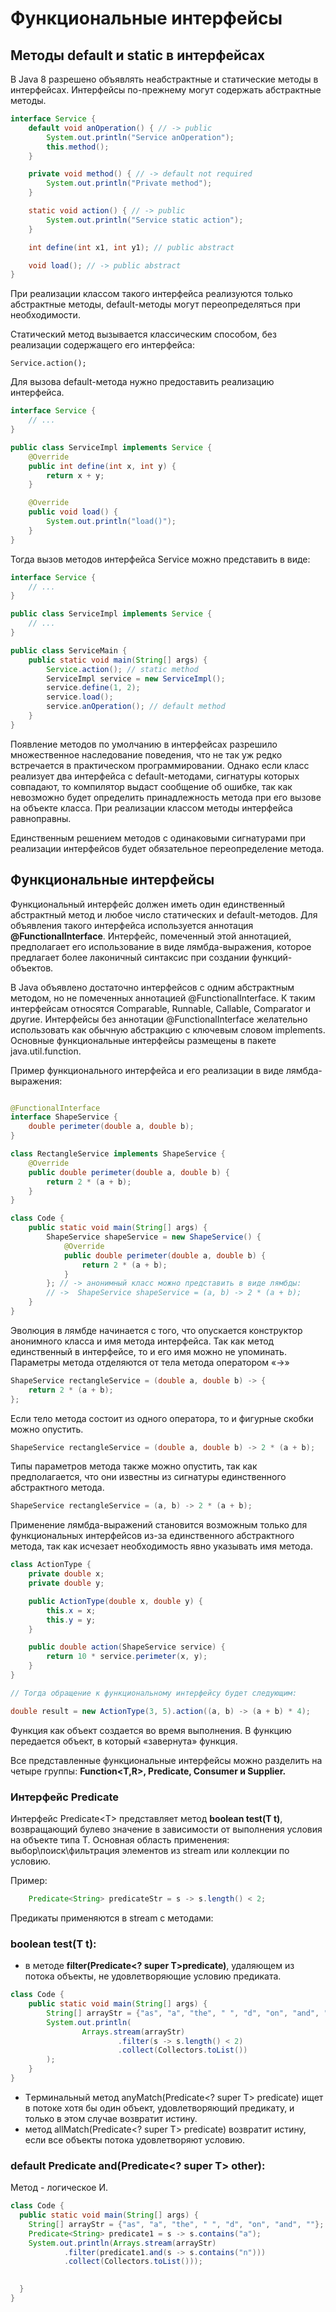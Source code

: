 # Функциональные интерфейсы

## Методы default и static в интерфейсах

В Java 8 разрешено объявлять неабстрактные и статические методы в интерфейсах.
Интерфейсы по-прежнему могут содержать абстрактные методы.

```java
interface Service {
    default void anOperation() { // -> public
        System.out.println("Service anOperation");
        this.method();
    }

    private void method() { // -> default not required
        System.out.println("Private method");
    }

    static void action() { // -> public
        System.out.println("Service static action");
    }

    int define(int x1, int y1); // public abstract

    void load(); // -> public abstract
}
```

При реализации классом такого интерфейса реализуются только абстрактные методы,
default-методы могут переопределяться при необходимости.

Статический метод вызывается классическим способом, без реализации содержащего
его интерфейса:

    Service.action();

Для вызова default-метода нужно предоставить реализацию интерфейса.

```java
interface Service {
    // ...
}

public class ServiceImpl implements Service {
    @Override
    public int define(int x, int y) {
        return x + y;
    }

    @Override
    public void load() {
        System.out.println("load()");
    }
}
```

Тогда вызов методов интерфейса Service можно представить в виде:

```java
interface Service {
    // ...
}

public class ServiceImpl implements Service {
    // ...
}

public class ServiceMain {
    public static void main(String[] args) {
        Service.action(); // static method
        ServiceImpl service = new ServiceImpl();
        service.define(1, 2);
        service.load();
        service.anOperation(); // default method
    }
}
```

Появление методов по умолчанию в интерфейсах разрешило множественное
наследование поведения, что не так уж редко встречается в практическом
программировании.
Однако если класс реализует два интерфейса с default-методами, сигнатуры которых
совпадают, то компилятор выдаст сообщение об ошибке, так как невозможно будет
определить принадлежность метода при его вызове на объекте класса. При
реализации классом методы интерфейса равноправны.

Единственным решением методов с одинаковыми сигнатурами при реализации
интерфейсов будет обязательное переопределение метода.

## Функциональные интерфейсы

Функциональный интерфейс должен иметь один единственный абстрактный метод и
любое число статических и default-методов. Для объявления такого интерфейса
используется аннотация **@FunctionalInterface**. Интерфейс, помеченный этой
аннотацией, предполагает его использование в виде лямбда-выражения, которое
предлагает более лаконичный синтаксис при создании функций-объектов.

В Java объявлено достаточно интерфейсов с одним абстрактным методом, но
не помеченных аннотацией @FunctionalInterface. К таким интерфейсам относятся
Comparable, Runnable, Callable, Comparator и другие. Интерфейсы без аннотации
@FunctionalInterface желательно использовать как обычную абстракцию с
ключевым словом implements. Основные функциональные интерфейсы размещены в
пакете java.util.function.

Пример функционального интерфейса и его реализации в виде лямбда-выражения:

```java

@FunctionalInterface
interface ShapeService {
    double perimeter(double a, double b);
}

class RectangleService implements ShapeService {
    @Override
    public double perimeter(double a, double b) {
        return 2 * (a + b);
    }
}

class Code {
    public static void main(String[] args) {
        ShapeService shapeService = new ShapeService() {
            @Override
            public double perimeter(double a, double b) {
                return 2 * (a + b);
            }
        }; // -> анонимный класс можно представить в виде лямбды:
        // ->  ShapeService shapeService = (a, b) -> 2 * (a + b);
    }
}
```

Эволюция в лямбде начинается с того, что опускается конструктор анонимного
класса и имя метода интерфейса. Так как метод единственный в интерфейсе, то и
его имя можно не упоминать. Параметры метода отделяются от тела метода
оператором «->»

```java
ShapeService rectangleService = (double a, double b) -> {
    return 2 * (a + b);
};
```

Если тело метода состоит из одного оператора, то и фигурные скобки можно
опустить.

```java
ShapeService rectangleService = (double a, double b) -> 2 * (a + b);
```

Типы параметров метода также можно опустить, так как предполагается,
что они известны из сигнатуры единственного абстрактного метода.

```java
ShapeService rectangleService = (a, b) -> 2 * (a + b);
```

Применение лямбда-выражений становится возможным только для функциональных
интерфейсов из-за единственного абстрактного метода, так как исчезает
необходимость явно указывать имя метода.

```java
class ActionType {
    private double x;
    private double y;

    public ActionType(double x, double y) {
        this.x = x;
        this.y = y;
    }

    public double action(ShapeService service) {
        return 10 * service.perimeter(x, y);
    }
}

// Тогда обращение к функциональному интерфейсу будет следующим:

double result = new ActionType(3, 5).action((a, b) -> (a + b) * 4);
```

Функция как объект создается во время выполнения. В функцию передается объект, в
который «завернута» функция.

Все представленные функциональные интерфейсы можно разделить на четыре группы:
**Function<T,R>, Predicate<T>, Consumer<T> и Supplier<T>.**

### Интерфейс Predicate

Интерфейс Predicate\<T> представляет метод **boolean test(T t)**, возвращающий
булево значение в зависимости от выполнения условия на объекте типа T.
Основная область применения: выбор\поиск\фильтрация элементов из stream
или коллекции по условию.

Пример:

```java
    Predicate<String> predicateStr = s -> s.length() < 2;
```

Предикаты применяются в stream с методами:

### boolean test(T t):

- в методе **filter(Predicate\<? super T>predicate)**,
  удаляющем из потока объекты, не удовлетворяющие условию предиката.

```java
class Code {
    public static void main(String[] args) {
        String[] arrayStr = {"as", "a", "the", " ", "d", "on", "and", ""};
        System.out.println(
                Arrays.stream(arrayStr)
                        .filter(s -> s.length() < 2)
                        .collect(Collectors.toList())
        );
    }
}
```

- Tерминальный метод anyMatch(Predicate<? super T> predicate) ищет в потоке хотя
  бы один объект, удовлетворяющий предикату, и только в этом случае
  возвратит истину.
- метод allMatch(Predicate<? super T> predicate) возвратит истину, если все
  объекты потока удовлетворяют условию.


### default Predicate<T> and(Predicate<? super T> other):

Метод - логическое И.

```java
class Code {
  public static void main(String[] args) {
    String[] arrayStr = {"as", "a", "the", " ", "d", "on", "and", ""};
    Predicate<String> predicate1 = s -> s.contains("a");
    System.out.println(Arrays.stream(arrayStr)
            .filter(predicate1.and(s -> s.contains("n")))
            .collect(Collectors.toList()));
    

  }
}
```